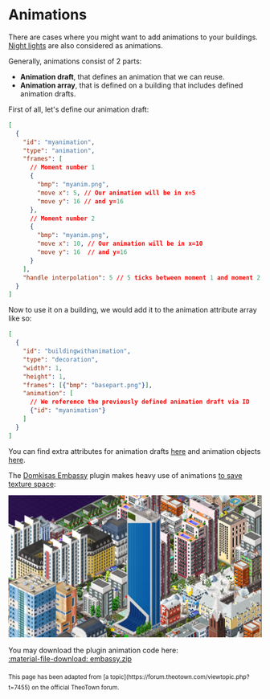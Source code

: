 # Animations

There are cases where you might want to add animations to your buildings.
[Night lights](lights-and-night-animations.md) are also considered as animations.

Generally, animations consist of 2 parts:

- **Animation draft**, that defines an animation that we can reuse.
- **Animation array**, that is defined on a building that includes defined animation drafts.

<!-- TODO: make this more in depth-->

First of all, let's define our animation draft:
```json
[
  {
    "id": "myanimation",
    "type": "animation",
    "frames": [
      // Moment number 1
      {
        "bmp": "myanim.png",
        "move x": 5, // Our animation will be in x=5
        "move y": 16 // and y=16
      },
      // Moment number 2
      {
        "bmp": "myanim.png",
        "move x": 10, // Our animation will be in x=10
        "move y": 16  // and y=16
      }     
    ],
    "handle interpolation": 5 // 5 ticks between moment 1 and moment 2
  }
]
```

Now to use it on a building, we would add it to the animation attribute array like so:
```json
[
  {
    "id": "buildingwithanimation",
    "type": "decoration",
    "width": 1,
    "height": 1,
    "frames": [{"bmp": "basepart.png"}],
    "animation": [
      // We reference the previously defined animation draft via ID
      {"id": "myanimation"}
    ]
  }
]
```

You can find extra attributes for animation drafts [here](../draft-types/animation.md) and animation objects [here](../attribute-types/animation/index.md).

The [Domkisas Embassy](https://forum.theotown.com/plugins/list?term=%3A198) plugin makes heavy use of animations
[to save texture space](using-animations-to-save-plugin-space.md):

![](../assets/guides/animation/embassy.png)

You may download the plugin animation code here:</br>
[:material-file-download: embassy.zip](../assets/guides/animation/embassy.zip)

<sub>
This page has been adapted from
[a topic](https://forum.theotown.com/viewtopic.php?t=7455)
on the official TheoTown forum.
</sub>
